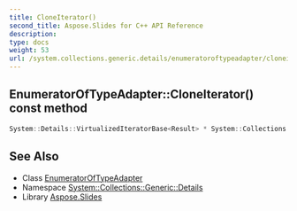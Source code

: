 ```yaml
---
title: CloneIterator()
second_title: Aspose.Slides for C++ API Reference
description: 
type: docs
weight: 53
url: /system.collections.generic.details/enumeratoroftypeadapter/cloneiterator/
---
```

## EnumeratorOfTypeAdapter::CloneIterator() const method




```cpp
System::Details::VirtualizedIteratorBase<Result> * System::Collections::Generic::Details::EnumeratorOfTypeAdapter<Source, Result>::CloneIterator() const override
```

## See Also

* Class [EnumeratorOfTypeAdapter](../)
* Namespace [System::Collections::Generic::Details](../../)
* Library [Aspose.Slides](../../../)